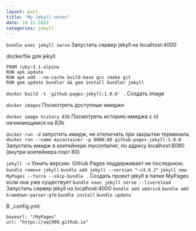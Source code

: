 ```yaml
---
layout: post
title: "My Jekyll notes"
date: 18.11.2022
categories: jekyll
---
```


`bundle exec jekyll serve` Запустить сервер jekyll на localhost:4000

dockerfile для jekyll
```
FROM ruby:3.1-alpine
RUN apk update
RUN apk add --no-cache build-base gcc cmake git
RUN gem update bundler && gem install bundler jekyll
```

`docker build -t 'github-pages-jekyll:1.0.0' .` Создать image

`docker images` Посмотреть доступные имиджи

`docker image history 83b` Посмотреть историю имиджа с id начинающимся на 83b

`docker run -d` запустить имидж, не отключать при закрытии терминала.
`docker run --name mycontainer -p 8080:80 github-pages-jekyll:1.0.0` 
Запустить имидж в контейнере mycontainer, по адресу localhost:8080 (внутри контейнера порт 80)

`jekyll -v` Узнать версию. Github Pages поддерживает не последнюю.
`bundle remove jekyll`
`bundle add jekyll --version "~>3.9.2"`
`jekyll new MyPages --force --skip-bundle .` Создать проект jekyll в папке MyPages если она уже существует
`bundle exec jekyll serve --livereload` Запустить сервер jekyll на localhost:4000
`bundle add webrick`
`bundle add kramdown-parser-gfm`
`bundle install`
`bundle update`

В _config.yml:
```
baseurl: "/MyPages"
url: "https://aq1990.github.io"
```